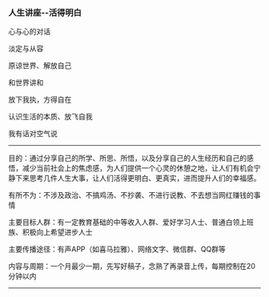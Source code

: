 ### 人生讲座--活得明白

心与心的对话

淡定与从容

原谅世界、解放自己

和世界讲和

放下我执，方得自在

认识生活的本质、放飞自我

我有话对空气说

---

目的：通过分享自己的所学、所思、所悟，以及分享自己的人生经历和自己的感悟，减少当前社会上的焦虑感，为人们提供一个心灵的休憩之地，让人们有机会宁静下来思考几件人生大事，让人们活得更明白、更真实，进而提升人们的幸福感。

有所不为：不涉及政治、不搞鸡汤、不抄袭、不进行说教、不去想当网红赚钱的事情

主要目标人群：有一定教育基础的中等收入人群、爱好学习人士、普通白领上班族、积极向上希望进步人士

主要传播途径：有声APP（如喜马拉雅）、网络文字、微信群、QQ群等

内容与周期：一个月最少一期，先写好稿子，念熟了再录音上传，每期控制在20分钟以内

---



